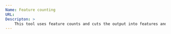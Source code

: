 ```yaml
---
Name: Feature counting
URL: 
Descripton: >
    This tool uses feature counts and cuts the output into features and counts
---
```

